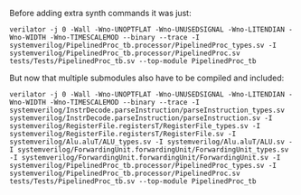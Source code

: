 Before adding extra synth commands it was just:

`verilator -j 0 -Wall -Wno-UNOPTFLAT -Wno-UNUSEDSIGNAL -Wno-LITENDIAN -Wno-WIDTH -Wno-TIMESCALEMOD --binary --trace -I systemverilog/PipelinedProc_tb.processor/PipelinedProc_types.sv -I systemverilog/PipelinedProc_tb.processor/PipelinedProc.sv tests/Tests/PipelinedProc_tb.sv --top-module PipelinedProc_tb`

But now that multiple submodules also have to be compiled and included:

`verilator -j 0 -Wall -Wno-UNOPTFLAT -Wno-UNUSEDSIGNAL -Wno-LITENDIAN -Wno-WIDTH -Wno-TIMESCALEMOD --binary --trace -I systemverilog/InstrDecode.parseInstruction/parseInstruction_types.sv systemverilog/InstrDecode.parseInstruction/parseInstruction.sv -I systemverilog/RegisterFile.registersT/RegisterFile_types.sv -I systemverilog/RegisterFile.registersT/RegisterFile.sv -I systemverilog/Alu.aluT/ALU_types.sv -I systemverilog/Alu.aluT/ALU.sv -I systemverilog/ForwardingUnit.forwardingUnit/ForwardingUnit_types.sv -I systemverilog/ForwardingUnit.forwardingUnit/ForwardingUnit.sv -I systemverilog/PipelinedProc_tb.processor/PipelinedProc_types.sv -I systemverilog/PipelinedProc_tb.processor/PipelinedProc.sv tests/Tests/PipelinedProc_tb.sv --top-module PipelinedProc_tb`
